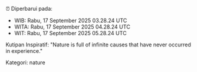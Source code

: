 ⏰ Diperbarui pada:
- WIB: Rabu, 17 September 2025 03.28.24 UTC
- WITA: Rabu, 17 September 2025 04.28.24 UTC
- WIT: Rabu, 17 September 2025 05.28.24 UTC

Kutipan Inspiratif:
"Nature is full of infinite causes that have never occurred in experience."


Kategori: nature

